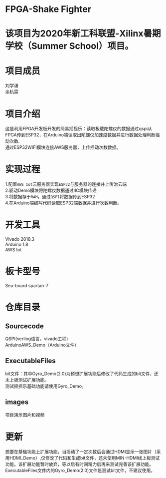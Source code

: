 # FPGA-Shake Fighter
# 该项目为2020年新工科联盟-Xilinx暑期学校（Summer School）项目。
# 项目成员
刘学谦  
余杭霖
# 项目介绍
这是利用FPGA开发板开发的简易摇摇乐：读取板载陀螺仪的数据通过qspi从FPGA传到ESP32，在Arduino端读取出陀螺仪加速度数据并进行数据处理判断摇动次数.  
通过ESP32WIFI模块连接AWS服务器，上传摇动次数数据。
# 实现过程
1.配置`AWS Iot`云服务器实现`ESP32`与服务器的连接并上传治云端  
2.驱动Demo模块将陀螺仪数据通过IIC模块传递  
3.将数据存于`RAM`，通过`QSPI`将数据传到ESP32  
4.在Arduino端编写代码读取ESP32端数据并进行次数判断。
# 开发工具
Vivado 2018.3  
Arduino 1.8  
AWS Iot  
# 板卡型号
Sea-board spartan-7
# 仓库目录
## Sourcecode
QSPI(verilog语言，vivado工程)   
ArduinoAWS_Demo（Arduino文件）  
## ExecutableFiles
bit文件：其中Gyro_Demo(2.0)为预想扩展功能后修改了代码生成的bit文件，还未上板测试扩展功能。  
测试摇摇乐基础功能请使用Gyro_Demo。
## images
项目演示图片和视频
# 更新
想要在基础功能上扩展功能，当摇动了一定次数后会通过HDMI显示一张图片（采用HDMI_Demo）,仅修改了代码和生成bit文件，还未使用MIN-HDMI线上板测试功能。该扩展功能暂时放弃，等以后有时间精力后再来测试完善该扩展功能。ExecutableFiles文件内的Gyro_Demo(2.0)文件是测试bit文件，不建议使用。
